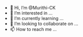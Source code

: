 - 👋 Hi, I’m @Murithi-CK
- 👀 I’m interested in ...
- 🌱 I’m currently learning ...
- 💞️ I’m looking to collaborate on ...
- 📫 How to reach me ...

<!---
Murithi-CK/Murithi-CK is a ✨ special ✨ repository because its `README.md` (this file) appears on your GitHub profile.
You can click the Preview link to take a look at your changes.
--->

